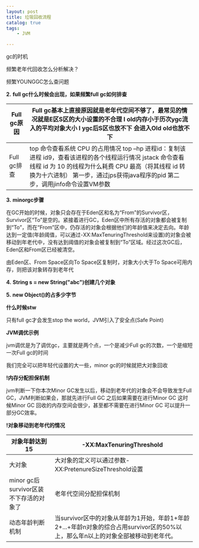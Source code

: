 ```yaml
---
layout: post
title: 垃圾回收流程
catalog: true
tags:
    - JVM

---
```




gc的时机

频繁老年代回收怎么分析解决？

频繁YOUNGGC怎么查问题

**2.** **full gc什么时候会出现，如果频繁full gc如何排查**

| Full gc原因 | Full gc基本上直接原因就是老年代空间不够了，最常见的情况就是E区S区的大小设置的不合理   l  old内存小于历次ygc流入的平均对象大小  l  ygc后S区也放不下 会进入Old  old也放不下 |
| ----------- | ------------------------------------------------------------ |
| Full gc排查 | top 命令查看系统 CPU 的占用情况   top –hp 进程id：复制该进程 id9，查看该进程的各个线程运行情况  jstack 命令查看线程 id 为 10 的线程为什么耗费 CPU 最高（将其线程 id 转换为十六进制）  第一步，通过jps获得java程序的pid  第二步，调用jinfo命令设置VM参数 |

**3.** **minorgc步骤**

在GC开始的时候，对象只会存在于Eden区和名为“From”的Survivor区，Survivor区“To”是空的。紧接着进行GC，Eden区中所有存活的对象都会被复制到“To”，而在“From”区中，仍存活的对象会根据他们的年龄值来决定去向。年龄达到一定值(年龄阈值，可以通过-XX:MaxTenuringThreshold来设置)的对象会被移动到年老代中，没有达到阈值的对象会被复制到“To”区域。经过这次GC后，Eden区和From区已经被清空。

由Eden区、From Space区向To Space区复制时，对象大小大于To Space可用内存，则把该对象转存到老年代

**4.** **String s = new String("abc")创建几个对象**

**5.** **new Object()的占多少字节**

**什么时候stw**

只有full gc才会发生stop the world，JVM引入了安全点(Safe Point)

**JVM调优示例**

jvm调优是为了调优gc，主要就是两个点，一个是减少Full gc的次数，一个是缩短一次Full gc的时间

我们完全可以把年轻代设置的大一些，minor gc的时候就把大对象回收

**!内存分配担保机制**

jvm判断一下你本次Minor GC发生以后，移动到老年代的对象会不会导致发生Full GC，JVM判断如果会，那就先进行Full GC 之后如果需要在进行Minor GC 这时候Minor GC 回收的内存空间会很少，甚至都不需要在进行Minor GC 可以提升一部分GC效率。

**!对象移动到老年代的情况**

| 对象年龄达到15                         | -XX:MaxTenuringThreshold                                     |
| -------------------------------------- | ------------------------------------------------------------ |
| 大对象                                 | 大对象的定义可以通过参数-XX:PretenureSizeThreshold设置       |
| minor gc后survivor区装不下存活的对象了 | 老年代空间分配担保机制                                       |
| 动态年龄判断机制                       | 当survivor区中的对象从年龄为1开始，年龄1+年龄2+...+年龄n对象的综合占用survivor区的50%以上，那么年n以上的对象全部被移动到老年代。 |
